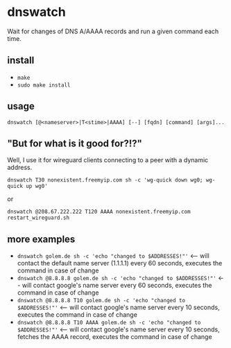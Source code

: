 # dnswatch
Wait for changes of DNS A/AAAA records and run a given command each time.

## install
* `make`
* `sudo make install`

## usage
`dnswatch [@<nameserver>|T<stime>|AAAA] [--] [fqdn] [command] [args]...`

## "But for what is it good for?!?"

Well, I use it for wireguard clients connecting to a peer with a dynamic address.

`dnswatch T30 nonexistent.freemyip.com sh -c 'wg-quick down wg0; wg-quick up wg0'`

or

`dnswatch @208.67.222.222 T120 AAAA nonexistent.freemyip.com restart_wireguard.sh`

## more examples

* `dnswatch golem.de sh -c 'echo "changed to $ADDRESSES!"'` <-- will contact the default name server (1.1.1.1) every 60 seconds, executes the command in case of change
* `dnswatch @8.8.8.8 golem.de sh -c 'echo "changed to $ADDRESSES!"'` <-- will contact google's name server every 60 seconds, executes the command in case of change
* `dnswatch @8.8.8.8 T10 golem.de sh -c 'echo "changed to $ADDRESSES!"'` <-- will contact google's name server every 10 seconds, executes the command in case of change
* `dnswatch @8.8.8.8 T10 AAAA golem.de sh -c 'echo "changed to $ADDRESSES!"'` <-- will contact google's name server every 10 seconds, fetches the AAAA record, executes the command in case of change
